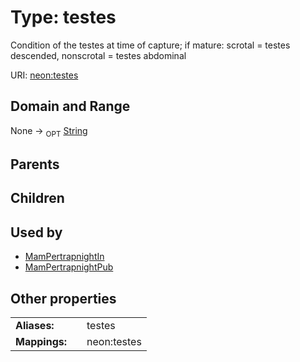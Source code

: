 
# Type: testes


Condition of the testes at time of capture; if mature: scrotal = testes descended, nonscrotal = testes abdominal

URI: [neon:testes](https://data.neonscience.org/testes)


## Domain and Range

None ->  <sub>OPT</sub> [String](types/String.md)

## Parents


## Children


## Used by

 * [MamPertrapnightIn](MamPertrapnightIn.md)
 * [MamPertrapnightPub](MamPertrapnightPub.md)

## Other properties

|  |  |  |
| --- | --- | --- |
| **Aliases:** | | testes |
| **Mappings:** | | neon:testes |

